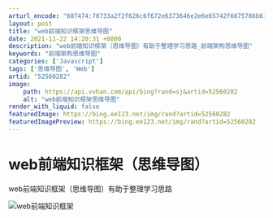 ```yaml
---
arturl_encode: "687474:70733a2f2f626c6f672e6373646e2e6e65742f6675786b616b:2f61727469636c652f64657461696c732f3532353630323832"
layout: post
title: "web前端知识框架思维导图"
date: 2021-11-22 14:20:31 +0800
description: "web前端知识框架（思维导图）有助于整理学习思路_前端架构思维导图"
keywords: "前端架构思维导图"
categories: ['Javascript']
tags: ['思维导图', 'Web']
artid: "52560282"
image:
    path: https://api.vvhan.com/api/bing?rand=sj&artid=52560282
    alt: "web前端知识框架思维导图"
render_with_liquid: false
featuredImage: https://bing.ee123.net/img/rand?artid=52560282
featuredImagePreview: https://bing.ee123.net/img/rand?artid=52560282
---
```


# web前端知识框架（思维导图）

web前端知识框架（思维导图）有助于整理学习思路
  
![web前端知识框架](https://img-blog.csdn.net/20160917015626957)
